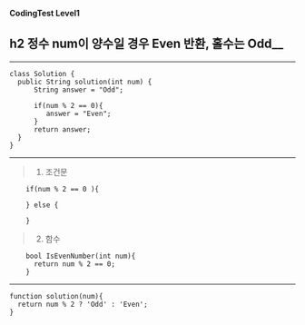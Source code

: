 __CodingTest Level1__

## h2 정수 num이 양수일 경우 Even 반환, 홀수는 Odd__
------

	class Solution {
	  public String solution(int num) {
		  String answer = "Odd";

		  if(num % 2 == 0){
			 answer = "Even";
		  }      
		  return answer;
	  }
	}

---

>1. 조건문

        if(num % 2 == 0 ){

        } else {

        }

>2. 함수

        bool IsEvenNumber(int num){
          return num % 2 == 0;
        }

***

	function solution(num){
	  return num % 2 ? 'Odd' : 'Even';
	}

